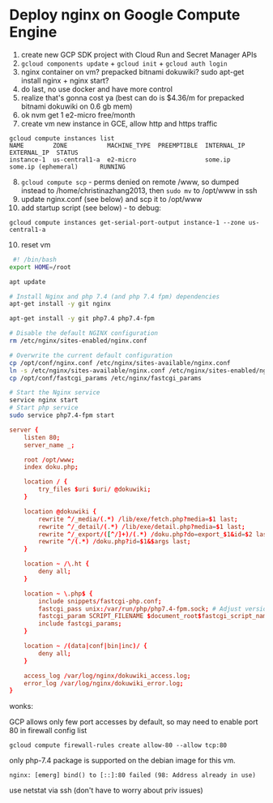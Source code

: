 # Deploy nginx on Google Compute Engine

1. create new GCP SDK project with Cloud Run and Secret Manager APIs
2. `gcloud components update` + `gcloud init` + `gcloud auth login`
3. nginx container on vm? prepacked bitnami dokuwiki? sudo apt-get install nginx + nginx start?
4. do last, no use docker and have more control
5. realize that's gonna cost ya (best can do is $4.36/m for prepacked bitnami dokuwiki on 0.6 gb mem)
6. ok nvm get 1 e2-micro free/month
7. create vm new instance in GCE, allow http and https traffic

```
gcloud compute instances list
NAME        ZONE           MACHINE_TYPE  PREEMPTIBLE  INTERNAL_IP  EXTERNAL_IP  STATUS
instance-1  us-central1-a  e2-micro                   some.ip      some.ip (ephemeral)      RUNNING
```
8. `gcloud compute scp` - perms denied on remote /www, so dumped instead to /home/christinazhang2013, then `sudo mv` to /opt/www in ssh
9. update nginx.conf (see below) and scp it to /opt/www
10. add startup script (see below) - to debug: 

```
gcloud compute instances get-serial-port-output instance-1 --zone us-central1-a
```

10. reset vm


```sh
 #! /bin/bash
export HOME=/root

apt update                                           

# Install Nginx and php 7.4 (and php 7.4 fpm) dependencies
apt-get install -y git nginx 

apt-get install -y git php7.4 php7.4-fpm

# Disable the default NGINX configuration
rm /etc/nginx/sites-enabled/nginx.conf

# Overwrite the current default configuration
cp /opt/conf/nginx.conf /etc/nginx/sites-available/nginx.conf
ln -s /etc/nginx/sites-available/nginx.conf /etc/nginx/sites-enabled/nginx.conf
cp /opt/conf/fastcgi_params /etc/nginx/fastcgi_params

# Start the Nginx service
service nginx start
# Start php service
sudo service php7.4-fpm start
```



```conf
server {
    listen 80;
    server_name _;

    root /opt/www;
    index doku.php;

    location / {
        try_files $uri $uri/ @dokuwiki;
    }

    location @dokuwiki {
        rewrite ^/_media/(.*) /lib/exe/fetch.php?media=$1 last;
        rewrite ^/_detail/(.*) /lib/exe/detail.php?media=$1 last;
        rewrite ^/_export/([^/]+)/(.*) /doku.php?do=export_$1&id=$2 last;
        rewrite ^/(.*) /doku.php?id=$1&$args last;
    }

    location ~ /\.ht {
        deny all;
    }

    location ~ \.php$ {
        include snippets/fastcgi-php.conf;
        fastcgi_pass unix:/var/run/php/php7.4-fpm.sock; # Adjust version if needed
        fastcgi_param SCRIPT_FILENAME $document_root$fastcgi_script_name;
        include fastcgi_params;
    }

    location ~ /(data|conf|bin|inc)/ {
        deny all;
    }

    access_log /var/log/nginx/dokuwiki_access.log;
    error_log /var/log/nginx/dokuwiki_error.log;
}
```

wonks:

GCP allows only few port accesses by default, so may need to enable port 80 in firewall config list

```
gcloud compute firewall-rules create allow-80 --allow tcp:80
```

only php-7.4 package is supported on the debian image for this vm.

```
nginx: [emerg] bind() to [::]:80 failed (98: Address already in use)
```

use netstat via ssh (don't have to worry about priv issues)


